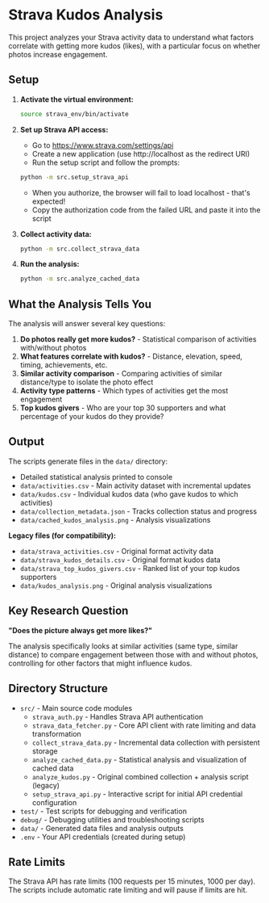 # Strava Kudos Analysis

This project analyzes your Strava activity data to understand what factors correlate with getting more kudos (likes), with a particular focus on whether photos increase engagement.

## Setup

1. **Activate the virtual environment:**
   ```bash
   source strava_env/bin/activate
   ```

2. **Set up Strava API access:**
   - Go to https://www.strava.com/settings/api
   - Create a new application (use http://localhost as the redirect URI)
   - Run the setup script and follow the prompts:
   ```bash
   python -m src.setup_strava_api
   ```
   - When you authorize, the browser will fail to load localhost - that's expected!
   - Copy the authorization code from the failed URL and paste it into the script

3. **Collect activity data:**
   ```bash
   python -m src.collect_strava_data
   ```

4. **Run the analysis:**
   ```bash
   python -m src.analyze_cached_data
   ```

## What the Analysis Tells You

The analysis will answer several key questions:

1. **Do photos really get more kudos?** - Statistical comparison of activities with/without photos
2. **What features correlate with kudos?** - Distance, elevation, speed, timing, achievements, etc.
3. **Similar activity comparison** - Comparing activities of similar distance/type to isolate the photo effect
4. **Activity type patterns** - Which types of activities get the most engagement
5. **Top kudos givers** - Who are your top 30 supporters and what percentage of your kudos do they provide?

## Output

The scripts generate files in the `data/` directory:
- Detailed statistical analysis printed to console
- `data/activities.csv` - Main activity dataset with incremental updates
- `data/kudos.csv` - Individual kudos data (who gave kudos to which activities)
- `data/collection_metadata.json` - Tracks collection status and progress
- `data/cached_kudos_analysis.png` - Analysis visualizations

**Legacy files (for compatibility):**
- `data/strava_activities.csv` - Original format activity data
- `data/strava_kudos_details.csv` - Original format kudos data
- `data/strava_top_kudos_givers.csv` - Ranked list of your top kudos supporters
- `data/kudos_analysis.png` - Original analysis visualizations

## Key Research Question

**"Does the picture always get more likes?"**

The analysis specifically looks at similar activities (same type, similar distance) to compare engagement between those with and without photos, controlling for other factors that might influence kudos.

## Directory Structure

- `src/` - Main source code modules
  - `strava_auth.py` - Handles Strava API authentication
  - `strava_data_fetcher.py` - Core API client with rate limiting and data transformation
  - `collect_strava_data.py` - Incremental data collection with persistent storage
  - `analyze_cached_data.py` - Statistical analysis and visualization of cached data
  - `analyze_kudos.py` - Original combined collection + analysis script (legacy)
  - `setup_strava_api.py` - Interactive script for initial API credential configuration
- `test/` - Test scripts for debugging and verification
- `debug/` - Debugging utilities and troubleshooting scripts
- `data/` - Generated data files and analysis outputs
- `.env` - Your API credentials (created during setup)

## Rate Limits

The Strava API has rate limits (100 requests per 15 minutes, 1000 per day). The scripts include automatic rate limiting and will pause if limits are hit.